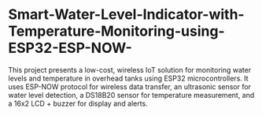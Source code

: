 # Smart-Water-Level-Indicator-with-Temperature-Monitoring-using-ESP32-ESP-NOW-
This project presents a low-cost, wireless IoT solution for monitoring water levels and temperature in overhead tanks using ESP32 microcontrollers. It uses ESP-NOW protocol for wireless data transfer, an ultrasonic sensor for water level detection, a DS18B20 sensor for temperature measurement, and a 16x2 LCD + buzzer for display and alerts.
